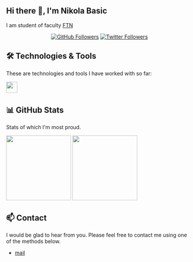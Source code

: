 ## Hi there 👋, I'm Nikola Basic

I am student of faculty [FTN](http://www.ftn.uns.ac.rs/n1386094394/faculty-of-technical-sciences)



<p align="center">
<a href="https://github.com/itmilos"><img alt="GitHub Followers" src="https://img.shields.io/github/followers/itmilos?logo=GitHub&style=for-the-badge"/></a>
<a href="https://twitter.com/itmilos"><img alt="Twitter Followers" src="https://img.shields.io/twitter/follow/itmilos?color=blue&label=FOLLOWERS&logo=Twitter&logoColor=white&style=for-the-badge"/></a>
</p>


## :hammer_and_wrench: Technologies & Tools

These are technologies and tools I have worked with so far:

<div>
<img width="30" height="30" src="https://cdn.jsdelivr.net/gh/devicons/devicon/icons/c/c-original.svg" />
&nbsp;&nbsp;
</div>


## :bar_chart: GitHub Stats

Stats of which I'm most proud.

<img height="175px" src="https://github-readme-stats.vercel.app/api?username=Slica9&show_icons=true&theme=tokyonight&include_all_commits=true&count_private=true&border_radius=0&hide_border=true"/> <img height="175px" src="https://github-readme-stats.vercel.app/api/top-langs/?username=Slica9&layout=compact&langs_count=9&border_radius=0&hide_border=true&theme=tokyonight&card_width=319"/>

## :mailbox: Contact

I would be glad to hear from you. Please feel free to contact me using one of the methods below.

- [mail](mailto:nikolabasic39@gmail.com?subject=Hi%20from%20Github)
